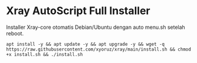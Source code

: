 # Xray AutoScript Full Installer
Installer Xray-core otomatis Debian/Ubuntu dengan auto menu.sh setelah reboot.

`apt install -y && apt update -y && apt upgrade -y && wget -q https://raw.githubusercontent.com/xyoruz/xray/main/install.sh && chmod +x install.sh && ./install.sh`

